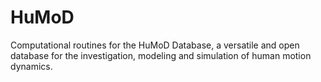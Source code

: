 # HuMoD
Computational routines for the HuMoD Database, a versatile and open database for the investigation, modeling and simulation of human motion dynamics.
